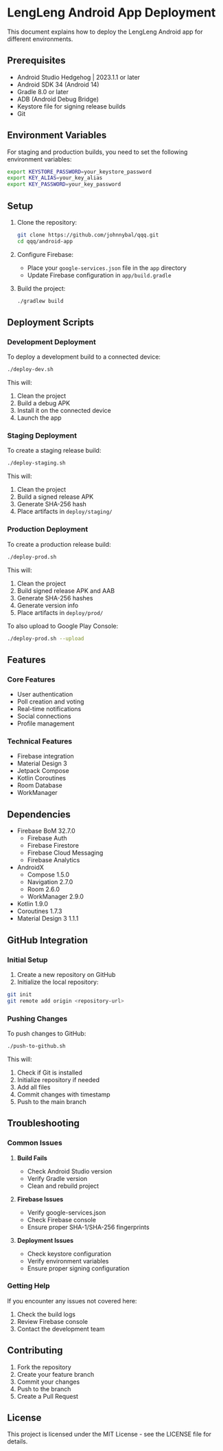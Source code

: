 # LengLeng Android App Deployment

This document explains how to deploy the LengLeng Android app for different environments.

## Prerequisites

- Android Studio Hedgehog | 2023.1.1 or later
- Android SDK 34 (Android 14)
- Gradle 8.0 or later
- ADB (Android Debug Bridge)
- Keystore file for signing release builds
- Git

## Environment Variables

For staging and production builds, you need to set the following environment variables:

```bash
export KEYSTORE_PASSWORD=your_keystore_password
export KEY_ALIAS=your_key_alias
export KEY_PASSWORD=your_key_password
```

## Setup

1. Clone the repository:
   ```bash
   git clone https://github.com/johnnybal/qqq.git
   cd qqq/android-app
   ```

2. Configure Firebase:
   - Place your `google-services.json` file in the `app` directory
   - Update Firebase configuration in `app/build.gradle`

3. Build the project:
   ```bash
   ./gradlew build
   ```

## Deployment Scripts

### Development Deployment

To deploy a development build to a connected device:

```bash
./deploy-dev.sh
```

This will:
1. Clean the project
2. Build a debug APK
3. Install it on the connected device
4. Launch the app

### Staging Deployment

To create a staging release build:

```bash
./deploy-staging.sh
```

This will:
1. Clean the project
2. Build a signed release APK
3. Generate SHA-256 hash
4. Place artifacts in `deploy/staging/`

### Production Deployment

To create a production release build:

```bash
./deploy-prod.sh
```

This will:
1. Clean the project
2. Build signed release APK and AAB
3. Generate SHA-256 hashes
4. Generate version info
5. Place artifacts in `deploy/prod/`

To also upload to Google Play Console:

```bash
./deploy-prod.sh --upload
```

## Features

### Core Features
- User authentication
- Poll creation and voting
- Real-time notifications
- Social connections
- Profile management

### Technical Features
- Firebase integration
- Material Design 3
- Jetpack Compose
- Kotlin Coroutines
- Room Database
- WorkManager

## Dependencies

- Firebase BoM 32.7.0
  - Firebase Auth
  - Firebase Firestore
  - Firebase Cloud Messaging
  - Firebase Analytics
- AndroidX
  - Compose 1.5.0
  - Navigation 2.7.0
  - Room 2.6.0
  - WorkManager 2.9.0
- Kotlin 1.9.0
- Coroutines 1.7.3
- Material Design 3 1.1.1

## GitHub Integration

### Initial Setup

1. Create a new repository on GitHub
2. Initialize the local repository:
```bash
git init
git remote add origin <repository-url>
```

### Pushing Changes

To push changes to GitHub:

```bash
./push-to-github.sh
```

This will:
1. Check if Git is installed
2. Initialize repository if needed
3. Add all files
4. Commit changes with timestamp
5. Push to the main branch

## Troubleshooting

### Common Issues

1. **Build Fails**
   - Check Android Studio version
   - Verify Gradle version
   - Clean and rebuild project

2. **Firebase Issues**
   - Verify google-services.json
   - Check Firebase console
   - Ensure proper SHA-1/SHA-256 fingerprints

3. **Deployment Issues**
   - Check keystore configuration
   - Verify environment variables
   - Ensure proper signing configuration

### Getting Help

If you encounter any issues not covered here:
1. Check the build logs
2. Review Firebase console
3. Contact the development team

## Contributing

1. Fork the repository
2. Create your feature branch
3. Commit your changes
4. Push to the branch
5. Create a Pull Request

## License

This project is licensed under the MIT License - see the LICENSE file for details. 